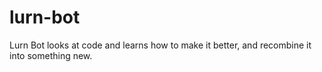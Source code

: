 # lurn-bot
Lurn Bot looks at code and learns how to make it better, and recombine it into something new.

